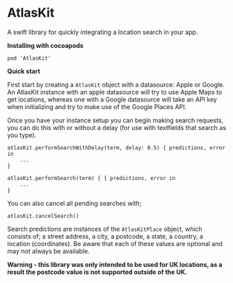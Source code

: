 # AtlasKit
A swift library for quickly integrating a location search in your app.
 
**Installing with cocoapods**
```
pod 'AtlasKit'
```

**Quick start**

First start by creating a `AtlasKit` object with a datasource: Apple or Google. An AtlasKit instance with an apple datasource will try to use Apple Maps to get locations, whereas one with a Google datasource will take an API key when initializing and try to make use of the Google Places API.

Once you have your instance setup you can begin making search requests, you can do this with or without a delay (for use with textfields that search as you type).

```
atlasKit.performSearchWithDelay(term, delay: 0.5) { predictions, error in
    ...
}

atlasKit.performSearch(term) { { predictions, error in
    ...
}
```

You can also cancel all pending searches with;
```
atlasKit.cancelSearch()
```

Search predictions are instances of the `AtlasKitPlace` object, which consists of; a street address, a city, a postcode, a state, a country, a location (coordinates). Be aware that each of these values are optional and may not always be available.

**Warning - this library was only intended to be used for UK locations, as a result the postcode value is not supported outside of the UK.**
